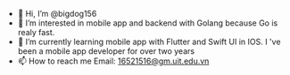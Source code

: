 - 👋 Hi, I’m @bigdog156
- 👀 I’m interested in mobile app and backend with Golang because Go is realy fast.
- 🌱 I’m currently learning mobile app with Flutter and Swift UI in IOS. I 've been a mobile app developer for over two years
- 📫 How to reach me 
    Email: 16521516@gm.uit.edu.vn

<!---
bigdog156/bigdog156 is a ✨ special ✨ repository because its `README.md` (this file) appears on your GitHub profile.
You can click the Preview link to take a look at your changes.
--->
